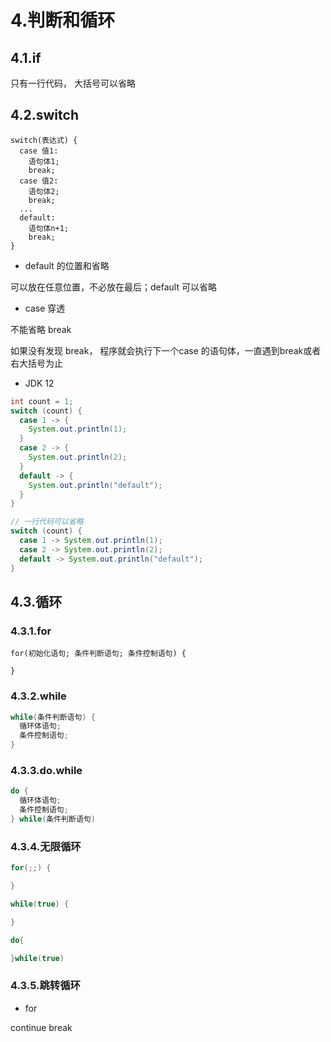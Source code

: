 # 4.判断和循环

## 4.1.if

只有一行代码， 大括号可以省略

## 4.2.switch

```
switch(表达式) {
  case 值1: 
    语句体1;
    break;
  case 值2: 
    语句体2;
    break;
  ...
  default: 
    语句体n+1;
    break;
}
```

* default 的位置和省略

可以放在任意位置，不必放在最后；default 可以省略

* case 穿透

不能省略 break

如果没有发现 break， 程序就会执行下一个case 的语句体，一直遇到break或者右大括号为止

* JDK 12

```java
int count = 1;
switch (count) {
  case 1 -> {
    System.out.println(1);
  }
  case 2 -> {
    System.out.println(2);
  }
  default -> {
    System.out.println("default");
  }
}

// 一行代码可以省略 
switch (count) {
  case 1 -> System.out.println(1);
  case 2 -> System.out.println(2);
  default -> System.out.println("default");
}
```

## 4.3.循环

### 4.3.1.for

```
for(初始化语句; 条件判断语句; 条件控制语句) {

}
```

### 4.3.2.while

```java
while(条件判断语句) {
  循环体语句;
  条件控制语句;
}
```

### 4.3.3.do.while

```java
do {
  循环体语句;
  条件控制语句;
} while(条件判断语句)
```

### 4.3.4.无限循环

```java
for(;;) {

}

while(true) {

}

do{

}while(true)
```

### 4.3.5.跳转循环

* for

continue break





